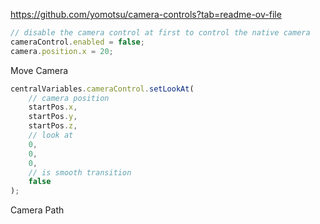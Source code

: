 https://github.com/yomotsu/camera-controls?tab=readme-ov-file

``` js
// disable the camera control at first to control the native camera
cameraControl.enabled = false;
camera.position.x = 20;
```

Move Camera
```js
centralVariables.cameraControl.setLookAt(
	// camera position
	startPos.x,
	startPos.y,
	startPos.z,
	// look at
	0,
	0,
	0,
	// is smooth transition
	false
);
```

Camera Path
``` js

```